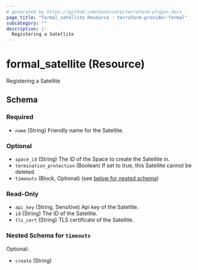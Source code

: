 ```yaml
---
# generated by https://github.com/hashicorp/terraform-plugin-docs
page_title: "formal_satellite Resource - terraform-provider-formal"
subcategory: ""
description: |-
  Registering a Satellite
---
```


# formal_satellite (Resource)

Registering a Satellite



<!-- schema generated by tfplugindocs -->
## Schema

### Required

- `name` (String) Friendly name for the Satellite.

### Optional

- `space_id` (String) The ID of the Space to create the Satellite in.
- `termination_protection` (Boolean) If set to true, this Satellite cannot be deleted.
- `timeouts` (Block, Optional) (see [below for nested schema](#nestedblock--timeouts))

### Read-Only

- `api_key` (String, Sensitive) Api key of the Satellite.
- `id` (String) The ID of the Satellite.
- `tls_cert` (String) TLS certificate of the Satellite.

<a id="nestedblock--timeouts"></a>
### Nested Schema for `timeouts`

Optional:

- `create` (String)
